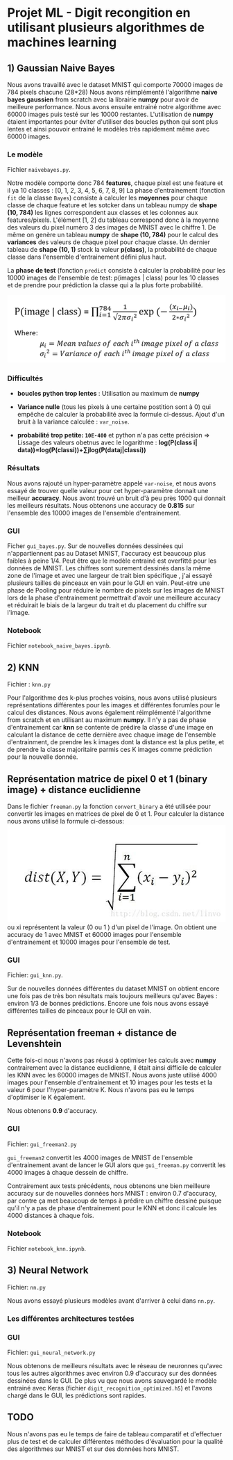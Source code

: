 # Projet ML - Digit recongition en utilisant plusieurs algorithmes de machines learning 

## 1) Gaussian Naive Bayes

Nous avons travaillé avec le dataset MNIST qui comporte 70000 images de 784 pixels chacune (28*28) 
Nous avons réimplémenté l'algorithme **naive bayes gaussien** from scratch avec la librairie **numpy** pour avoir de meilleure performance. Nous avons ensuite entrainé notre algorithme avec 60000 images puis testé sur les 10000 restantes. L'utilisation de **numpy** étaient importantes pour éviter d'utiliser des boucles python qui sont plus lentes et ainsi pouvoir entrainé le modèles très rapidement même avec 60000 images.

### Le modèle 

Fichier `naivebayes.py`.

Notre modèle comporte donc 784 **features**, chaque pixel est une feature et il ya 10 classes : [0, 1, 2, 3, 4, 5, 6, 7, 8, 9]
La phase d'entrainement (fonction `fit` de la classe `Bayes`) consiste à calculer les **moyennes** pour chaque classe de chaque feature et les sotcker dans un tableau numpy de **shape (10, 784)** les lignes correspondent aux classes et les colonnes aux features/pixels. L'élément [1, 2] du tableau correspond donc à la moyenne des valeurs du pixel numéro 3 des images de MNIST avec le chiffre 1.
De même on genère un tableau **numpy** de **shape (10, 784)** pour le calcul des **variances**  des valeurs de chaque pixel pour chaque classe. 
Un dernier tableau de **shape (10, 1)** stock la valeur **p(class)**, la probabilité de chaque classe dans l'ensemble d'entrainement défini plus haut.

La **phase de test** (fonction `predict` consiste à calculer la probabilité pour les 10000 images de l'ensemble de test: p(images | class) pour les 10 classes et de prendre pour prédiction la classe qui a la plus forte probabilité. 

![image](bayes_formula.png)


### Difficultés 

- **boucles python trop lentes** : Utilisation au maximum de **numpy**
  
- **Variance nulle** (tous les pixels à une certaine postition sont à 0) qui empêche de calculer la probabilité avec la formule ci-dessus. Ajout d'un bruit à la variance calculée : `var_noise`. 

- **probabilité trop petite: `10E-400`** et python n'a pas cette précision => Lissage des valeurs obetnus avec le logarithme : **log(P(class i| data))∝log(P(classi))+∑jlog(P(dataj|classi))** 


### Résultats 

Nous avons rajouté un hyper-paramètre appelé `var-noise`, et nous avons essayé de trouver quelle valeur pour cet hyper-paramètre donnait une meilleur **accuracy**. Nous avont trouvé un bruit d'à peu près 1000 qui donnait les meilleurs résultats. 
Nous obtenons une accuracy de **0.815** sur l'ensemble des 10000 images de l'ensemble d'entrainement. 

### GUI

Ficher `gui_bayes.py`. 
Sur de nouvelles données dessinées qui n'appartiennent pas au Dataset MNIST, l'accuracy est beaucoup plus faibles à peine 1/4. Peut être que le modèle entrainé est overfitté pour les données de MNIST. Les chiffres sont surement dessinés dans la même zone de l'image et avec une largeur de trait bien spécifique , j'ai essayé plusieurs tailles de pinceaux en vain pour le GUI en vain. Peut-etre une phase de Pooling pour réduire le nombre de pixels sur les images de MNIST lors de la phase d'entrainement permettrait d'avoir une meilleure accuracy et réduirait le biais de la largeur du trait et du placement du chiffre sur l'image. 

### Notebook

Fichier `notebook_naive_bayes.ipynb`.


## 2) KNN 

Fichier : `knn.py`

Pour l'algorithme des k-plus proches voisins, nous avons utilisé plusieurs représentations différentes pour les images et différentes forumles pour le calcul des distances. Nous avons également réimplémenté l'algorithme from scratch et en utilisant au maximum **numpy**. Il n'y a pas de phase d'entrainement car **knn** se contente de prédire la classe d'une image en calculant la distance de cette dernière avec chaque image de l'ensemble d'entrainment, de prendre les k images dont la distance est la plus petite, et de prendre la classe majoritaire parmis ces K images comme prédiction pour la nouvelle donnée. 

## Représentation matrice de pixel 0 et 1 (binary image) + distance euclidienne

Dans le fichier `freeman.py` la fonction `convert_binary` a été utilisée pour convertir les images en matrices de pixel de 0 et 1. 
Pour calculer la distance nous avons utilisé la formule ci-dessous:
![image](dist_eucli.jpeg)
ou xi représentent la valeur (0 ou 1 ) d'un pixel de l'image. 
On obtient une accuracy de 1 avec MNIST et 60000 images pour l'ensemble d'entrainement et 10000 images pour l'ensemble de test. 


### GUI 

Fichier: `gui_knn.py`. 

Sur de nouvelles données différentes du dataset MNIST on obtient encore une fois pas de très bon résultats mais toujours meilleurs qu'avec Bayes : environ 1/3 de bonnes prédictions. Encore une fois nous avons essayé différentes tailles de pinceaux pour le GUI en vain. 

## Représentation freeman + distance de Levenshtein

Cette fois-ci nous n'avons pas réussi à optimiser les calculs avec **numpy** contrairement avec la distance euclidienne, il était ainsi difficile de calculer les KNN avec les 60000 images de MNIST. Nous avons juste utilisé 4000 images pour l'ensemble d'entrainement et 10 images pour les tests et la valeur 6 pour l'hyper-paramètre K. Nous n'avons pas eu le temps d'optimiser le K également. 

Nous obtenons **0.9** d'accuracy. 

### GUI

Fichier: `gui_freeman2.py`

`gui_freeman2` convertit les 4000 images de MNIST de l'ensemble d'entrainement avant de lancer le GUI alors que `gui_freeman.py` convertit les 4000 images à chaque dessein de chiffre. 

Contrairement aux tests précédents, nous obtenons une bien meilleure accuracy sur de nouvelles données hors MNIST : environ 0.7 d'accuracy, par contre ça met beaucoup de temps à prédire un chiffre dessiné puisque qu'il n'y a pas de phase d'entrainement pour le KNN et donc il calcule les 4000 distances à chaque fois.  

### Notebook

Fichier `notebook_knn.ipynb`.

## 3) Neural Network

Fichier: `nn.py`

Nous avons essayé plusieurs modèles avant d'arriver à celui dans `nn.py`.

### Les différentes architectures testées


### GUI

Fichier: `gui_neural_network.py`

Nous obtenons de meilleurs résultats avec le réseau de neuronnes qu'avec tous les autres algorithmes avec environ 0.9 d'accuracy sur des données dessinées dans le GUI. De plus vu que nous avons sauvegardé le modèle entrainé avec Keras (fichier `digit_recognition_optimized.h5`) et l'avons chargé dans le GUI, les prédictions sont rapides. 

## TODO

Nous n'avons pas eu le temps de faire de tableau comparatif et d'effectuer plus de test et de calculer différentes méthodes d'évaluation pour la qualité des algorithmes sur MNIST et sur des données hors MNIST. 


